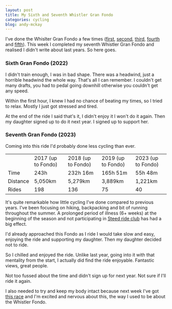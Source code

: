 ```yaml
---
layout: post
title: My Sixth and Seventh Whistler Gran Fondo
categories: cycling
blog: andy-mckay
---
```


I've done the Whislter Gran Fondo a few times ([first](https://mckay.pub/2015-09-12-gran-fondo/), [second](https://mckay.pub/2016-11-03-second-fondo/), [third](https://mckay.pub/2017-09-10-third-fondo/), [fourth](https://mckay.pub/2018-09-09-fourth-fondo/) and [fifth](https://mckay.pub/2019-09-20-fifth-fondo/)). This week I completed my seventh Whistler Gran Fondo and realised I didn't write about last years. So here goes.

### Sixth Gran Fondo (2022)

I didn't train enough, I was in bad shape. There was a headwind, just a horrible headwind the whole way. That's all I can remember. I couldn't get many drafts, you had to pedal going downhill otherwise you couldn't get any speed.

<div class="strava-embed-placeholder" data-embed-type="activity" data-embed-id="7786997882"></div><script src="https://strava-embeds.com/embed.js"></script>

Within the first hour, I knew I had no chance of beating my times, so I tried to relax. Mostly I just got stressed and tired.

At the end of the ride I said that's it, I didn't enjoy it I won't do it again. Then my daughter signed up to do it next year. I signed up to support her.

### Seventh Gran Fondo (2023)

Coming into this ride I'd probably done less cycling than ever.

<table>
<tr>
<td></td>
<td>2017 (up to Fondo)</td>
<td>2018 (up to Fondo)</td>
<td>2019 (up to Fondo)</td>
<td>2023 (up to Fondo)</td>
</tr>
<tr>
<td>Time</td>
<td>243h</td>
<td>232h 16m</td>
<td>165h 51m</td>
<td>55h 48m</td>
</tr>
<tr>
<td>Distance</td>
<td>5,050km</td>
<td>5,279km</td>
<td>3,889km</td>
<td>1,221km</td>
</tr>
<tr>
<td>Rides</td>
<td>198</td>
<td>136</td>
<td>75</td>
<td>40</td>
</tr>
</table>

It's quite remarkable how little cycling I've done compared to previous years. I've been focusing on hiking, backpacking and bit of running throughout the summer. A prolonged period of illness (6+ weeks) at the beginning of the season and not participating in [Steed ride club](https://steedcycles.com/) has had a big effect.

I'd already approached this Fondo as I ride I would take slow and easy, enjoying the ride and supporting my daughter. Then my daughter decided not to ride. 

So I chilled and enjoyed the ride. Unlike last year, going into it with that mentality from the start, I actually did find the ride enjoyable. Fantastic views, great people.

<div class="strava-embed-placeholder" data-embed-type="activity" data-embed-id="9817035495"></div><script src="https://strava-embeds.com/embed.js"></script>

Not too fussed about the time and didn't sign up for next year. Not sure if I'll ride it again.

I also needed to try and keep my body intact because next week I've got [this race](https://trailwhisperer.ca/frosty/) and I'm excited and nervous about this, the way I used to be about the Whistler Fondo.
